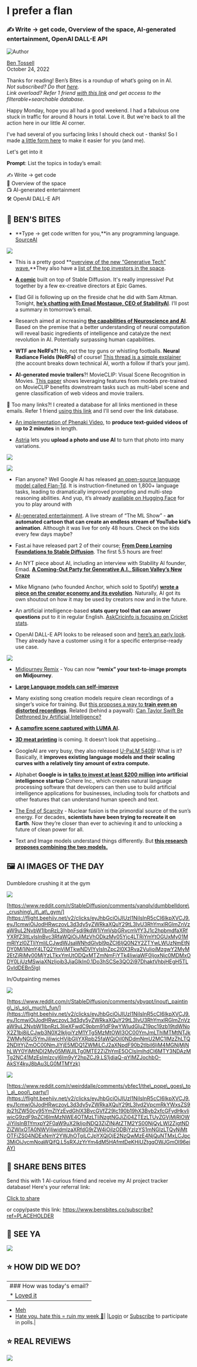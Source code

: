 # I prefer a flan

### ✍️ Write → get code, Overview of the space, AI-generated entertainment, OpenAI DALL-E API

![Author](https://media.beehiiv.com/cdn-cgi/image/format=auto,onerror=redirect/uploads/user/profile_picture/fc858b4d-39e3-4be1-abf4-2b55504e21a2/thumb_uJ4UYake_400x400.jpg)

[Ben Tossell](https://www.twitter.com/bentossell)  
October 24, 2022

Thanks for reading! Ben’s Bites is a roundup of what’s going on in AI.  
*Not subscribed? Do that [here](https://flight.beehiiv.net/v2/clicks/eyJhbGciOiJIUzI1NiIsInR5cCI6IkpXVCJ9.eyJ1cmwiOiJodHRwczovL21hZ2ljLmJlZWhpaXYuY29tL3YxLzQ0N2Y2ZTYwLWUzNmEtNDY0Mi1iNmY4LTQ2YmViMTkwNDVlYz9lbWFpbD17e2VtYWlsfX0mdXRtX3NvdXJjZT10b3Atb2YtZW1haWwiLCJwb3N0X2lkIjoiYzM1YTg5MzMtOWI3OC00YmJmLThlMTMtNTJkZWMyNGU5YmJiIiwicHVibGljYXRpb25faWQiOiI0NDdmNmU2MC1lMzZhLTQ2NDItYjZmOC00NmJlYjE5MDQ1ZWMiLCJ2aXNpdF90b2tlbiI6IjM4MGNjMjNhLWY0YjMtNDI2My05MWJlLTg0MTE2ZjZhYmE5OCIsImlhdCI6MTY3NDAzMTg2NC41MjksImlzcyI6Im9yY2hpZCJ9.bjxKPriQ9mn24WDdYyfFnINNBLW1-F4rpu1PEir9oNE).  
Link overload? Refer 1 friend [with this link](https://flight.beehiiv.net/v2/clicks/eyJhbGciOiJIUzI1NiIsInR5cCI6IkpXVCJ9.eyJ1cmwiOiJodHRwczovL3d3dy5iZW5zYml0ZXMuY28vc3Vic2NyaWJlP3JlZj1QTEFDRUhPTERFUiIsInBvc3RfaWQiOiJjMzVhODkzMy05Yjc4LTRiYmYtOGUxMy01MmRlYzI0ZTliYmIiLCJwdWJsaWNhdGlvbl9pZCI6IjQ0N2Y2ZTYwLWUzNmEtNDY0Mi1iNmY4LTQ2YmViMTkwNDVlYyIsInZpc2l0X3Rva2VuIjoiMzgwY2MyM2EtZjRiMy00MjYzLTkxYmUtODQxMTZmNmFiYTk4IiwiaWF0IjoxNjc0MDMxODY0LjUyOSwiaXNzIjoib3JjaGlkIn0.upjAzjW7n2Vmpge1ixg0p5Rr45VHNhnpfuACFZUPX_0) and get access to the filterable+searchable database.*

Happy Monday, hope you all had a good weekend. I had a fabulous one stuck in traffic for around 8 hours in total. Love it. But we're back to all the action here in our little AI corner.

I've had several of you surfacing links I should check out - thanks! So I made [a little form here](https://flight.beehiiv.net/v2/clicks/eyJhbGciOiJIUzI1NiIsInR5cCI6IkpXVCJ9.eyJ1cmwiOiJodHRwczovL2FpcnRhYmxlLmNvbS9zaHJQNFlJTVIzUUlVd1ZlYiIsInBvc3RfaWQiOiJjMzVhODkzMy05Yjc4LTRiYmYtOGUxMy01MmRlYzI0ZTliYmIiLCJwdWJsaWNhdGlvbl9pZCI6IjQ0N2Y2ZTYwLWUzNmEtNDY0Mi1iNmY4LTQ2YmViMTkwNDVlYyIsInZpc2l0X3Rva2VuIjoiMzgwY2MyM2EtZjRiMy00MjYzLTkxYmUtODQxMTZmNmFiYTk4IiwiaWF0IjoxNjc0MDMxODY0LjUyOSwiaXNzIjoib3JjaGlkIn0.J61fu_dnDjXZfXl3X3IZxIJTTNfUJ7CByVNX1emv2xw) to make it easier for you (and me).

Let's get into it

**Prompt**: List the topics in today’s email:

✍️ Write → get code  
📓 Overview of the space  
📺 AI-generated entertainment  
🛠 OpenAI DALL-E API

## **🫦 BEN'S BITES**

* **Type → get code written for you,**in any programming language. [SourceAI](https://flight.beehiiv.net/v2/clicks/eyJhbGciOiJIUzI1NiIsInR5cCI6IkpXVCJ9.eyJ1cmwiOiJodHRwczovL3NvdXJjZWFpLmRldi8iLCJwb3N0X2lkIjoiYzM1YTg5MzMtOWI3OC00YmJmLThlMTMtNTJkZWMyNGU5YmJiIiwicHVibGljYXRpb25faWQiOiI0NDdmNmU2MC1lMzZhLTQ2NDItYjZmOC00NmJlYjE5MDQ1ZWMiLCJ2aXNpdF90b2tlbiI6IjM4MGNjMjNhLWY0YjMtNDI2My05MWJlLTg0MTE2ZjZhYmE5OCIsImlhdCI6MTY3NDAzMTg2NC41MjksImlzcyI6Im9yY2hpZCJ9.uWRfm_bL28KfPPV1FowO_Vo-ZdRYGxzenJFLM-_2-9E)

![](https://media.beehiiv.com/cdn-cgi/image/format=auto,onerror=redirect/uploads/asset/file/76853a89-0c68-4b83-9ade-47b41e3ae6e8/Screenshot_2022-10-24_at_12.44.22.png)

* This is a pretty good **[overview of the new “Generative Tech” wave.](https://flight.beehiiv.net/v2/clicks/eyJhbGciOiJIUzI1NiIsInR5cCI6IkpXVCJ9.eyJ1cmwiOiJodHRwczovL3d3dy5uZnguY29tL3Bvc3QvZ2VuZXJhdGl2ZS10ZWNoIiwicG9zdF9pZCI6ImMzNWE4OTMzLTliNzgtNGJiZi04ZTEzLTUyZGVjMjRlOWJiYiIsInB1YmxpY2F0aW9uX2lkIjoiNDQ3ZjZlNjAtZTM2YS00NjQyLWI2ZjgtNDZiZWIxOTA0NWVjIiwidmlzaXRfdG9rZW4iOiIzODBjYzIzYS1mNGIzLTQyNjMtOTFiZS04NDExNmY2YWJhOTgiLCJpYXQiOjE2NzQwMzE4NjQuNTI5LCJpc3MiOiJvcmNoaWQifQ.jSRfQeaQAkQ0upOo6zAYOQLvhgajDGs242D5AB0bwi8)**They also have a [list of the top investors in the space](https://flight.beehiiv.net/v2/clicks/eyJhbGciOiJIUzI1NiIsInR5cCI6IkpXVCJ9.eyJ1cmwiOiJodHRwczovL3NpZ25hbC5uZnguY29tL2ludmVzdG9yLWxpc3RzL3RvcC1nZW5lcmF0aXZlLXRlY2gtc2VlZC1pbnZlc3RvcnMiLCJwb3N0X2lkIjoiYzM1YTg5MzMtOWI3OC00YmJmLThlMTMtNTJkZWMyNGU5YmJiIiwicHVibGljYXRpb25faWQiOiI0NDdmNmU2MC1lMzZhLTQ2NDItYjZmOC00NmJlYjE5MDQ1ZWMiLCJ2aXNpdF90b2tlbiI6IjM4MGNjMjNhLWY0YjMtNDI2My05MWJlLTg0MTE2ZjZhYmE5OCIsImlhdCI6MTY3NDAzMTg2NC41MjksImlzcyI6Im9yY2hpZCJ9.KcbMUm1NPew8IlUEVQi5lP33FHgunFzYgZ2IUJWUGVg).

* **[A comic](https://flight.beehiiv.net/v2/clicks/eyJhbGciOiJIUzI1NiIsInR5cCI6IkpXVCJ9.eyJ1cmwiOiJodHRwczovL3d3dy5kYWVkYWx1cy5hbS9jb21pYy1wYWdlIiwicG9zdF9pZCI6ImMzNWE4OTMzLTliNzgtNGJiZi04ZTEzLTUyZGVjMjRlOWJiYiIsInB1YmxpY2F0aW9uX2lkIjoiNDQ3ZjZlNjAtZTM2YS00NjQyLWI2ZjgtNDZiZWIxOTA0NWVjIiwidmlzaXRfdG9rZW4iOiIzODBjYzIzYS1mNGIzLTQyNjMtOTFiZS04NDExNmY2YWJhOTgiLCJpYXQiOjE2NzQwMzE4NjQuNTI5LCJpc3MiOiJvcmNoaWQifQ.Vtx3B9-RfCd5d4CxNLZAtw5PJjk6UKsKt6hotRqyl8M)** built on top of Stable Diffusion. It's really impressive! Put together by a few ex-creative directors at Epic Games.

* Elad Gil is following up on the fireside chat he did with Sam Altman. Tonight, **[he’s chatting with Emad Mostaque, CEO of StabilityAI](https://flight.beehiiv.net/v2/clicks/eyJhbGciOiJIUzI1NiIsInR5cCI6IkpXVCJ9.eyJ1cmwiOiJodHRwczovL3d3dy55b3V0dWJlLmNvbS93YXRjaD92PUVTRGVVaThZbC04IiwicG9zdF9pZCI6ImMzNWE4OTMzLTliNzgtNGJiZi04ZTEzLTUyZGVjMjRlOWJiYiIsInB1YmxpY2F0aW9uX2lkIjoiNDQ3ZjZlNjAtZTM2YS00NjQyLWI2ZjgtNDZiZWIxOTA0NWVjIiwidmlzaXRfdG9rZW4iOiIzODBjYzIzYS1mNGIzLTQyNjMtOTFiZS04NDExNmY2YWJhOTgiLCJpYXQiOjE2NzQwMzE4NjQuNTI5LCJpc3MiOiJvcmNoaWQifQ.v9iFxdrGrhTRg95TsnRfz-gnjlM_aio6-vofxTOxR7Q)**. I’ll post a summary in tomorrow’s email.

* Research aimed at increasing **[the capabilities of Neuroscience and AI](https://flight.beehiiv.net/v2/clicks/eyJhbGciOiJIUzI1NiIsInR5cCI6IkpXVCJ9.eyJ1cmwiOiJodHRwczovL2FyeGl2Lm9yZy9wZGYvMjIxMC4wODM0MC5wZGYiLCJwb3N0X2lkIjoiYzM1YTg5MzMtOWI3OC00YmJmLThlMTMtNTJkZWMyNGU5YmJiIiwicHVibGljYXRpb25faWQiOiI0NDdmNmU2MC1lMzZhLTQ2NDItYjZmOC00NmJlYjE5MDQ1ZWMiLCJ2aXNpdF90b2tlbiI6IjM4MGNjMjNhLWY0YjMtNDI2My05MWJlLTg0MTE2ZjZhYmE5OCIsImlhdCI6MTY3NDAzMTg2NC41MjksImlzcyI6Im9yY2hpZCJ9.-O67bjEpD20PRSfBe0D2oIXvqo6PQIsjvTwk4WzMQm8)**. Based on the premise that a better understanding of neural computation will reveal basic ingredients of intelligence and catalyze the next revolution in AI. Potentially surpassing human capabilities.

* **WTF are NeRFs?!** No, not the toy guns or whistling footballs. **Neural Radiance Fields (NeRFs)** of course! [This thread is a simple explainer](https://flight.beehiiv.net/v2/clicks/eyJhbGciOiJIUzI1NiIsInR5cCI6IkpXVCJ9.eyJ1cmwiOiJodHRwczovL3R3aXR0ZXIuY29tL2FpX19wdWIvc3RhdHVzLzE1ODQxNTI3MDc2MjI4NDY0NjY_cz0xMiZ0PUllcjZlbGlKZUwwS2tPVUpFZ3FkTkEiLCJwb3N0X2lkIjoiYzM1YTg5MzMtOWI3OC00YmJmLThlMTMtNTJkZWMyNGU5YmJiIiwicHVibGljYXRpb25faWQiOiI0NDdmNmU2MC1lMzZhLTQ2NDItYjZmOC00NmJlYjE5MDQ1ZWMiLCJ2aXNpdF90b2tlbiI6IjM4MGNjMjNhLWY0YjMtNDI2My05MWJlLTg0MTE2ZjZhYmE5OCIsImlhdCI6MTY3NDAzMTg2NC41MjksImlzcyI6Im9yY2hpZCJ9.MFjRkgG-dC8k5UyUKv5ZhBusxALPenrpDakr1c70KMU) (the account breaks down technical AI, worth a follow if that’s your jam).

* **AI-generated movie trailers**?! MovieCLIP: Visual Scene Recognition in Movies. [This paper](https://flight.beehiiv.net/v2/clicks/eyJhbGciOiJIUzI1NiIsInR5cCI6IkpXVCJ9.eyJ1cmwiOiJodHRwczovL2FyeGl2Lm9yZy9hYnMvMjIxMC4xMTA2NSIsInBvc3RfaWQiOiJjMzVhODkzMy05Yjc4LTRiYmYtOGUxMy01MmRlYzI0ZTliYmIiLCJwdWJsaWNhdGlvbl9pZCI6IjQ0N2Y2ZTYwLWUzNmEtNDY0Mi1iNmY4LTQ2YmViMTkwNDVlYyIsInZpc2l0X3Rva2VuIjoiMzgwY2MyM2EtZjRiMy00MjYzLTkxYmUtODQxMTZmNmFiYTk4IiwiaWF0IjoxNjc0MDMxODY0LjUzLCJpc3MiOiJvcmNoaWQifQ.yi6tgb2Jf5vuNxAf_vJeF-bGluel-F46qoGzebRJfeI) shows leveraging features from models pre-trained on MovieCLIP benefits downstream tasks such as multi-label scene and genre classification of web videos and movie trailers.

👋 Too many links?! I created a database for all links mentioned in these emails. Refer 1 friend [using this link](https://flight.beehiiv.net/v2/clicks/eyJhbGciOiJIUzI1NiIsInR5cCI6IkpXVCJ9.eyJ1cmwiOiJodHRwczovL3d3dy5iZW5zYml0ZXMuY28vc3Vic2NyaWJlP3JlZj1QTEFDRUhPTERFUiIsInBvc3RfaWQiOiJjMzVhODkzMy05Yjc4LTRiYmYtOGUxMy01MmRlYzI0ZTliYmIiLCJwdWJsaWNhdGlvbl9pZCI6IjQ0N2Y2ZTYwLWUzNmEtNDY0Mi1iNmY4LTQ2YmViMTkwNDVlYyIsInZpc2l0X3Rva2VuIjoiMzgwY2MyM2EtZjRiMy00MjYzLTkxYmUtODQxMTZmNmFiYTk4IiwiaWF0IjoxNjc0MDMxODY0LjUzLCJpc3MiOiJvcmNoaWQifQ.VwvB94FtWJmU9m12ZbExTag8CP_QibUkuDjeL6iX5Ec) and I'll send over the link database.

* [An implementation of Phenaki Video](https://flight.beehiiv.net/v2/clicks/eyJhbGciOiJIUzI1NiIsInR5cCI6IkpXVCJ9.eyJ1cmwiOiJodHRwczovL2dpdGh1Yi5jb20vbHVjaWRyYWlucy9waGVuYWtpLXB5dG9yY2giLCJwb3N0X2lkIjoiYzM1YTg5MzMtOWI3OC00YmJmLThlMTMtNTJkZWMyNGU5YmJiIiwicHVibGljYXRpb25faWQiOiI0NDdmNmU2MC1lMzZhLTQ2NDItYjZmOC00NmJlYjE5MDQ1ZWMiLCJ2aXNpdF90b2tlbiI6IjM4MGNjMjNhLWY0YjMtNDI2My05MWJlLTg0MTE2ZjZhYmE5OCIsImlhdCI6MTY3NDAzMTg2NC41MywiaXNzIjoib3JjaGlkIn0.rDHFwrJ5-AbyBHV4O-pL8c3VsGK5JhXj9pBMTmJmJ_4), to **produce text-guided videos of up to 2 minutes** in length.

* [Astria](https://flight.beehiiv.net/v2/clicks/eyJhbGciOiJIUzI1NiIsInR5cCI6IkpXVCJ9.eyJ1cmwiOiJodHRwczovL3d3dy5zdHJtci5jb20vIiwicG9zdF9pZCI6ImMzNWE4OTMzLTliNzgtNGJiZi04ZTEzLTUyZGVjMjRlOWJiYiIsInB1YmxpY2F0aW9uX2lkIjoiNDQ3ZjZlNjAtZTM2YS00NjQyLWI2ZjgtNDZiZWIxOTA0NWVjIiwidmlzaXRfdG9rZW4iOiIzODBjYzIzYS1mNGIzLTQyNjMtOTFiZS04NDExNmY2YWJhOTgiLCJpYXQiOjE2NzQwMzE4NjQuNTMsImlzcyI6Im9yY2hpZCJ9.xOu8I-pZ4F3EMj2YSiscwNQywy7AWe4RsfREgEwKTHQ) lets you **upload a photo and use AI** to turn that photo into many variations.

![](https://media.beehiiv.com/cdn-cgi/image/format=auto,onerror=redirect/uploads/asset/file/f2e1fe60-eb58-4d01-9506-c0cc181e503c/Screenshot_2022-10-24_at_12.45.21.png)

![](https://media.beehiiv.com/cdn-cgi/image/format=auto,onerror=redirect/uploads/asset/file/cbbf19a3-fe3c-4fa7-9bbc-a734d603a210/Screenshot_2022-10-24_at_12.47.27.png)

* Flan anyone? Well Google AI has released [an open-source language model called Flan-Td](https://flight.beehiiv.net/v2/clicks/eyJhbGciOiJIUzI1NiIsInR5cCI6IkpXVCJ9.eyJ1cmwiOiJodHRwczovL2FyeGl2Lm9yZy9hYnMvMjIxMC4xMTQxNiIsInBvc3RfaWQiOiJjMzVhODkzMy05Yjc4LTRiYmYtOGUxMy01MmRlYzI0ZTliYmIiLCJwdWJsaWNhdGlvbl9pZCI6IjQ0N2Y2ZTYwLWUzNmEtNDY0Mi1iNmY4LTQ2YmViMTkwNDVlYyIsInZpc2l0X3Rva2VuIjoiMzgwY2MyM2EtZjRiMy00MjYzLTkxYmUtODQxMTZmNmFiYTk4IiwiaWF0IjoxNjc0MDMxODY0LjUzLCJpc3MiOiJvcmNoaWQifQ.m1oC_V3gPPpW_JV8_US_DE_Ke8jXlZzIpPYkjdQYkp0). It is instruction-finetuned on 1,800+ language tasks, leading to dramatically improved prompting and multi-step reasoning abilities. And yup, it’s already [available on Hugging Face](https://flight.beehiiv.net/v2/clicks/eyJhbGciOiJIUzI1NiIsInR5cCI6IkpXVCJ9.eyJ1cmwiOiJodHRwczovL2h1Z2dpbmdmYWNlLmNvL2dvb2dsZS9mbGFuLXQ1LXh4bD90ZXh0PVBsZWFzZSthbnN3ZXIrdGhlK2ZvbGxvd2luZytxdWVzdGlvbi4rV2hhdCtpcyt0aGUrYm9pbGluZytwb2ludCtvZitOaXRyb2dlbiUzRiIsInBvc3RfaWQiOiJjMzVhODkzMy05Yjc4LTRiYmYtOGUxMy01MmRlYzI0ZTliYmIiLCJwdWJsaWNhdGlvbl9pZCI6IjQ0N2Y2ZTYwLWUzNmEtNDY0Mi1iNmY4LTQ2YmViMTkwNDVlYyIsInZpc2l0X3Rva2VuIjoiMzgwY2MyM2EtZjRiMy00MjYzLTkxYmUtODQxMTZmNmFiYTk4IiwiaWF0IjoxNjc0MDMxODY0LjUzLCJpc3MiOiJvcmNoaWQifQ.24YTJhDBcrJIUvyVbCFvSTxp7K1ZgEh8hKFz6FDJoyw) for you to play around with

* [AI-generated entertainment](https://flight.beehiiv.net/v2/clicks/eyJhbGciOiJIUzI1NiIsInR5cCI6IkpXVCJ9.eyJ1cmwiOiJodHRwczovL3d3dy5mYWJpYW5tb3NlbGUuY29tL3RoZS1tbC1zaG93IiwicG9zdF9pZCI6ImMzNWE4OTMzLTliNzgtNGJiZi04ZTEzLTUyZGVjMjRlOWJiYiIsInB1YmxpY2F0aW9uX2lkIjoiNDQ3ZjZlNjAtZTM2YS00NjQyLWI2ZjgtNDZiZWIxOTA0NWVjIiwidmlzaXRfdG9rZW4iOiIzODBjYzIzYS1mNGIzLTQyNjMtOTFiZS04NDExNmY2YWJhOTgiLCJpYXQiOjE2NzQwMzE4NjQuNTMsImlzcyI6Im9yY2hpZCJ9.gqFCsRBx5WNNDSU8aM4j9yx9MwVyY5pRUstABoWuOTE). A live stream of “The ML Show” - **an automated cartoon that can create an endless stream of YouTube kid’s animation**. Although it was live for only 48 hours. Check on the kids every few days maybe?

* Fast.ai have released part 2 of their course; **[From Deep Learning Foundations to Stable Diffusion](https://flight.beehiiv.net/v2/clicks/eyJhbGciOiJIUzI1NiIsInR5cCI6IkpXVCJ9.eyJ1cmwiOiJodHRwczovL3d3dy5mYXN0LmFpL3Bvc3RzL3BhcnQyLTIwMjItcHJldmlldy5odG1sIiwicG9zdF9pZCI6ImMzNWE4OTMzLTliNzgtNGJiZi04ZTEzLTUyZGVjMjRlOWJiYiIsInB1YmxpY2F0aW9uX2lkIjoiNDQ3ZjZlNjAtZTM2YS00NjQyLWI2ZjgtNDZiZWIxOTA0NWVjIiwidmlzaXRfdG9rZW4iOiIzODBjYzIzYS1mNGIzLTQyNjMtOTFiZS04NDExNmY2YWJhOTgiLCJpYXQiOjE2NzQwMzE4NjQuNTMsImlzcyI6Im9yY2hpZCJ9.pv_uGeSAB8ahunL9NAH3VvVkadO2lpC8FsRhfsnAk_Q)**. The first 5.5 hours are free!

* An NYT piece about AI, including an interview with Stability AI founder, Emad. [**A Coming-Out Party for Generative A.I., Silicon Valley’s New Craze**](https://flight.beehiiv.net/v2/clicks/eyJhbGciOiJIUzI1NiIsInR5cCI6IkpXVCJ9.eyJ1cmwiOiJodHRwczovL3d3dy5ueXRpbWVzLmNvbS8yMDIyLzEwLzIxL3RlY2hub2xvZ3kvZ2VuZXJhdGl2ZS1haS5odG1sIiwicG9zdF9pZCI6ImMzNWE4OTMzLTliNzgtNGJiZi04ZTEzLTUyZGVjMjRlOWJiYiIsInB1YmxpY2F0aW9uX2lkIjoiNDQ3ZjZlNjAtZTM2YS00NjQyLWI2ZjgtNDZiZWIxOTA0NWVjIiwidmlzaXRfdG9rZW4iOiIzODBjYzIzYS1mNGIzLTQyNjMtOTFiZS04NDExNmY2YWJhOTgiLCJpYXQiOjE2NzQwMzE4NjQuNTMsImlzcyI6Im9yY2hpZCJ9.mqfKYRjcITRKQnW4E0VrX9SICuL65cuBhJcuwgx0kQU)

* Mike Mignano (who founded Anchor, which sold to Spotify) [**wrote a piece on the creator economy and its evolution**](https://flight.beehiiv.net/v2/clicks/eyJhbGciOiJIUzI1NiIsInR5cCI6IkpXVCJ9.eyJ1cmwiOiJodHRwczovL21lZGl1bS5jb20vbGlnaHRzcGVlZC12ZW50dXJlLXBhcnRuZXJzL3RoZS1jcmVhdGl2aXR5LXN1cHBseS1jaGFpbi1kODYxZDc4MTcxNjAiLCJwb3N0X2lkIjoiYzM1YTg5MzMtOWI3OC00YmJmLThlMTMtNTJkZWMyNGU5YmJiIiwicHVibGljYXRpb25faWQiOiI0NDdmNmU2MC1lMzZhLTQ2NDItYjZmOC00NmJlYjE5MDQ1ZWMiLCJ2aXNpdF90b2tlbiI6IjM4MGNjMjNhLWY0YjMtNDI2My05MWJlLTg0MTE2ZjZhYmE5OCIsImlhdCI6MTY3NDAzMTg2NC41MywiaXNzIjoib3JjaGlkIn0.d-mXfUm3M7DNJlrx30gLHcTYIQcBAETEOvWSfdgQqC0). Naturally, AI got its own shoutout on how it may be used by creators now and in the future.

* An artificial intelligence-based **stats query tool that can answer questions** put to it in regular English. [AskCricinfo is focusing on Cricket stats](https://flight.beehiiv.net/v2/clicks/eyJhbGciOiJIUzI1NiIsInR5cCI6IkpXVCJ9.eyJ1cmwiOiJodHRwczovL3d3dy5lc3BuY3JpY2luZm8uY29tL2FzayIsInBvc3RfaWQiOiJjMzVhODkzMy05Yjc4LTRiYmYtOGUxMy01MmRlYzI0ZTliYmIiLCJwdWJsaWNhdGlvbl9pZCI6IjQ0N2Y2ZTYwLWUzNmEtNDY0Mi1iNmY4LTQ2YmViMTkwNDVlYyIsInZpc2l0X3Rva2VuIjoiMzgwY2MyM2EtZjRiMy00MjYzLTkxYmUtODQxMTZmNmFiYTk4IiwiaWF0IjoxNjc0MDMxODY0LjUzLCJpc3MiOiJvcmNoaWQifQ.SiMJKzMgLxY_31zWSU6-sCA2S3gtDupFwiVTC1fIOQ4).

* OpenAI DALL-E API looks to be released soon and [here’s an early look](https://flight.beehiiv.net/v2/clicks/eyJhbGciOiJIUzI1NiIsInR5cCI6IkpXVCJ9.eyJ1cmwiOiJodHRwczovL3ZlbnR1cmViZWF0LmNvbS9haS9vcGVuYWktc2hhcmVzLWRhbGwtZS1hcGktdXNlLWNhc2UtaW4tYWR2YW5jZS1vZi1hdXR1bW4tcmVsZWFzZS8iLCJwb3N0X2lkIjoiYzM1YTg5MzMtOWI3OC00YmJmLThlMTMtNTJkZWMyNGU5YmJiIiwicHVibGljYXRpb25faWQiOiI0NDdmNmU2MC1lMzZhLTQ2NDItYjZmOC00NmJlYjE5MDQ1ZWMiLCJ2aXNpdF90b2tlbiI6IjM4MGNjMjNhLWY0YjMtNDI2My05MWJlLTg0MTE2ZjZhYmE5OCIsImlhdCI6MTY3NDAzMTg2NC41MywiaXNzIjoib3JjaGlkIn0.8rC-s8tuGz10nBflXSiGVhDb_KsdXQshXbkPdFFx8jw). They already have a customer using it for a specific enterprise-ready use case.

![](https://media.beehiiv.com/cdn-cgi/image/format=auto,onerror=redirect/uploads/asset/file/3084e48f-5d2a-4264-8a64-badc0e7fdcda/2-1.png)

* [Midjourney Remix](https://flight.beehiiv.net/v2/clicks/eyJhbGciOiJIUzI1NiIsInR5cCI6IkpXVCJ9.eyJ1cmwiOiJodHRwczovL3R3aXR0ZXIuY29tL01hbnVWaXNpb24vc3RhdHVzLzE1ODM5MDg5NTAwNjMyNjc4NDEiLCJwb3N0X2lkIjoiYzM1YTg5MzMtOWI3OC00YmJmLThlMTMtNTJkZWMyNGU5YmJiIiwicHVibGljYXRpb25faWQiOiI0NDdmNmU2MC1lMzZhLTQ2NDItYjZmOC00NmJlYjE5MDQ1ZWMiLCJ2aXNpdF90b2tlbiI6IjM4MGNjMjNhLWY0YjMtNDI2My05MWJlLTg0MTE2ZjZhYmE5OCIsImlhdCI6MTY3NDAzMTg2NC41MywiaXNzIjoib3JjaGlkIn0.lFFsY7HwNq9k1P8V80cGjjIdErQpTxenG7uS3NkZPU0) - You can now **“remix” your text-to-image prompts on Midjourney**.

* **[Large Language models can self-improve](https://flight.beehiiv.net/v2/clicks/eyJhbGciOiJIUzI1NiIsInR5cCI6IkpXVCJ9.eyJ1cmwiOiJodHRwczovL2FyeGl2Lm9yZy9hYnMvMjIxMC4xMTYxMCIsInBvc3RfaWQiOiJjMzVhODkzMy05Yjc4LTRiYmYtOGUxMy01MmRlYzI0ZTliYmIiLCJwdWJsaWNhdGlvbl9pZCI6IjQ0N2Y2ZTYwLWUzNmEtNDY0Mi1iNmY4LTQ2YmViMTkwNDVlYyIsInZpc2l0X3Rva2VuIjoiMzgwY2MyM2EtZjRiMy00MjYzLTkxYmUtODQxMTZmNmFiYTk4IiwiaWF0IjoxNjc0MDMxODY0LjUzLCJpc3MiOiJvcmNoaWQifQ.BIoSczTvPfucrcNFJqvJiWkfN-gfoVLl-NQMwqX4kts)**

* Many existing song creation models require clean recordings of a singer’s voice for training. But [this proposes a way to **train even on distorted recordings**](https://flight.beehiiv.net/v2/clicks/eyJhbGciOiJIUzI1NiIsInR5cCI6IkpXVCJ9.eyJ1cmwiOiJodHRwczovL3QtbmFveWEuZ2l0aHViLmlvL3Jvc3ZjLyIsInBvc3RfaWQiOiJjMzVhODkzMy05Yjc4LTRiYmYtOGUxMy01MmRlYzI0ZTliYmIiLCJwdWJsaWNhdGlvbl9pZCI6IjQ0N2Y2ZTYwLWUzNmEtNDY0Mi1iNmY4LTQ2YmViMTkwNDVlYyIsInZpc2l0X3Rva2VuIjoiMzgwY2MyM2EtZjRiMy00MjYzLTkxYmUtODQxMTZmNmFiYTk4IiwiaWF0IjoxNjc0MDMxODY0LjUzLCJpc3MiOiJvcmNoaWQifQ.A1EDVWf6dGgmJMunu_aKKqbYwqdx9LmZyvDR8XnArxM). Related (behind a paywall): [Can Taylor Swift Be Dethroned by Artificial Intelligence?](https://flight.beehiiv.net/v2/clicks/eyJhbGciOiJIUzI1NiIsInR5cCI6IkpXVCJ9.eyJ1cmwiOiJodHRwczovL3d3dy5ibG9vbWJlcmcuY29tL29waW5pb24vYXJ0aWNsZXMvMjAyMi0xMC0yMy90YXlsb3Itc3dpZnQtbWlkbmlnaHRzLXdpbGwtdGhlLW5leHQtcG9wLWhpdC1iZS13cml0dGVuLWJ5LWFpLWw5bGFzeDl4IiwicG9zdF9pZCI6ImMzNWE4OTMzLTliNzgtNGJiZi04ZTEzLTUyZGVjMjRlOWJiYiIsInB1YmxpY2F0aW9uX2lkIjoiNDQ3ZjZlNjAtZTM2YS00NjQyLWI2ZjgtNDZiZWIxOTA0NWVjIiwidmlzaXRfdG9rZW4iOiIzODBjYzIzYS1mNGIzLTQyNjMtOTFiZS04NDExNmY2YWJhOTgiLCJpYXQiOjE2NzQwMzE4NjQuNTMsImlzcyI6Im9yY2hpZCJ9.oZTswUip_eZeORL1kmw6u6gzxSHwRnmmarGQFvKAHAE)

* **[A campfire scene captured with LUMA AI](https://flight.beehiiv.net/v2/clicks/eyJhbGciOiJIUzI1NiIsInR5cCI6IkpXVCJ9.eyJ1cmwiOiJodHRwczovL3d3dy5yZWRkaXQuY29tL3IvQVJfTVJfWFIvY29tbWVudHMveWJkaDB6L2NhcHR1cmVkX3dpdGhfbHVtYV9haS8iLCJwb3N0X2lkIjoiYzM1YTg5MzMtOWI3OC00YmJmLThlMTMtNTJkZWMyNGU5YmJiIiwicHVibGljYXRpb25faWQiOiI0NDdmNmU2MC1lMzZhLTQ2NDItYjZmOC00NmJlYjE5MDQ1ZWMiLCJ2aXNpdF90b2tlbiI6IjM4MGNjMjNhLWY0YjMtNDI2My05MWJlLTg0MTE2ZjZhYmE5OCIsImlhdCI6MTY3NDAzMTg2NC41MywiaXNzIjoib3JjaGlkIn0.zwSeFc6Enoz0FDeI74i6S6F6GkPhRkxe9lczTY3e-Bc).**

* **[3D meat printing](https://flight.beehiiv.net/v2/clicks/eyJhbGciOiJIUzI1NiIsInR5cCI6IkpXVCJ9.eyJ1cmwiOiJodHRwczovL3d3dy5yZWRkaXQuY29tL3IvRGFtbnRoYXRzaW50ZXJlc3RpbmcvY29tbWVudHMveTl4Ym9oLzNkX21lYXRfcHJpbnRpbmdfaXNfY29taW5nLyIsInBvc3RfaWQiOiJjMzVhODkzMy05Yjc4LTRiYmYtOGUxMy01MmRlYzI0ZTliYmIiLCJwdWJsaWNhdGlvbl9pZCI6IjQ0N2Y2ZTYwLWUzNmEtNDY0Mi1iNmY4LTQ2YmViMTkwNDVlYyIsInZpc2l0X3Rva2VuIjoiMzgwY2MyM2EtZjRiMy00MjYzLTkxYmUtODQxMTZmNmFiYTk4IiwiaWF0IjoxNjc0MDMxODY0LjUzLCJpc3MiOiJvcmNoaWQifQ.nVLMR_DpkXUxDaEcLbCLK86vcUzrzWt1hygLk8VPVWA)** is coming. It doesn’t look that appetising…

* GoogleAI are very busy, they also released [U-PaLM 540B](https://flight.beehiiv.net/v2/clicks/eyJhbGciOiJIUzI1NiIsInR5cCI6IkpXVCJ9.eyJ1cmwiOiJodHRwczovL2FyeGl2Lm9yZy9hYnMvMjIxMC4xMTM5OSIsInBvc3RfaWQiOiJjMzVhODkzMy05Yjc4LTRiYmYtOGUxMy01MmRlYzI0ZTliYmIiLCJwdWJsaWNhdGlvbl9pZCI6IjQ0N2Y2ZTYwLWUzNmEtNDY0Mi1iNmY4LTQ2YmViMTkwNDVlYyIsInZpc2l0X3Rva2VuIjoiMzgwY2MyM2EtZjRiMy00MjYzLTkxYmUtODQxMTZmNmFiYTk4IiwiaWF0IjoxNjc0MDMxODY0LjUzLCJpc3MiOiJvcmNoaWQifQ.o6WgcK10jLIEYVPhLfE5fRKlBfDzbeq7Dmt0XI_QPyY)! What is it? Basically, it **improves existing language models and their scaling curves with a relatively tiny amount of extra compute.**

* Alphabet **Google is in [talks to invest at least $200 million](https://flight.beehiiv.net/v2/clicks/eyJhbGciOiJIUzI1NiIsInR5cCI6IkpXVCJ9.eyJ1cmwiOiJodHRwczovL3d3dy53c2ouY29tL2FydGljbGVzL2dvb2dsZS1pbi10YWxrcy10by1pbnZlc3QtMjAwLW1pbGxpb24taW50by1haS1zdGFydHVwLTExNjY2MzgxMTgwP21vZD1kamVtYWxlcnRORVdTIiwicG9zdF9pZCI6ImMzNWE4OTMzLTliNzgtNGJiZi04ZTEzLTUyZGVjMjRlOWJiYiIsInB1YmxpY2F0aW9uX2lkIjoiNDQ3ZjZlNjAtZTM2YS00NjQyLWI2ZjgtNDZiZWIxOTA0NWVjIiwidmlzaXRfdG9rZW4iOiIzODBjYzIzYS1mNGIzLTQyNjMtOTFiZS04NDExNmY2YWJhOTgiLCJpYXQiOjE2NzQwMzE4NjQuNTMsImlzcyI6Im9yY2hpZCJ9.KN0yQ3ttg2ol621SQTleetfL25SKMhMu4rYs81eX91w) into artificial intelligence startup** Cohere Inc., which creates natural language processing software that developers can then use to build artificial intelligence applications for businesses, including tools for chatbots and other features that can understand human speech and text.

* [The End of Scarcity](https://flight.beehiiv.net/v2/clicks/eyJhbGciOiJIUzI1NiIsInR5cCI6IkpXVCJ9.eyJ1cmwiOiJodHRwczovL3d3dy50aGVhdGxhbnRpYy5jb20vc3BvbnNvcmVkL3RhZS0yMDIyL3RoZS1lbmQtb2Ytc2NhcmNpdHkvMzc1Ny8iLCJwb3N0X2lkIjoiYzM1YTg5MzMtOWI3OC00YmJmLThlMTMtNTJkZWMyNGU5YmJiIiwicHVibGljYXRpb25faWQiOiI0NDdmNmU2MC1lMzZhLTQ2NDItYjZmOC00NmJlYjE5MDQ1ZWMiLCJ2aXNpdF90b2tlbiI6IjM4MGNjMjNhLWY0YjMtNDI2My05MWJlLTg0MTE2ZjZhYmE5OCIsImlhdCI6MTY3NDAzMTg2NC41MzEsImlzcyI6Im9yY2hpZCJ9.HbvMU2Vpnth_XgaZC_tFNBsuHUdgkSq98Mlt1yK31sM) - Nuclear fusion is the primordial source of the sun’s energy. For decades, **scientists have been trying to recreate it on Earth**. Now they’re closer than ever to achieving it and to unlocking a future of clean power for all.

* Text and Image models understand things differently. But **[this research proposes combining the two models.](https://flight.beehiiv.net/v2/clicks/eyJhbGciOiJIUzI1NiIsInR5cCI6IkpXVCJ9.eyJ1cmwiOiJodHRwczovL2VuZXJneS1iYXNlZC1tb2RlbC5naXRodWIuaW8vY29tcG9zaW5nLXByZXRyYWluZWQtbW9kZWxzLyIsInBvc3RfaWQiOiJjMzVhODkzMy05Yjc4LTRiYmYtOGUxMy01MmRlYzI0ZTliYmIiLCJwdWJsaWNhdGlvbl9pZCI6IjQ0N2Y2ZTYwLWUzNmEtNDY0Mi1iNmY4LTQ2YmViMTkwNDVlYyIsInZpc2l0X3Rva2VuIjoiMzgwY2MyM2EtZjRiMy00MjYzLTkxYmUtODQxMTZmNmFiYTk4IiwiaWF0IjoxNjc0MDMxODY0LjUzMSwiaXNzIjoib3JjaGlkIn0.ZTODT2RUaJ1ww07F6ZoClgxq4ULmibPzS5Tz911prGY)**

## **🖼 AI IMAGES OF THE DAY**

Dumbledore crushing it at the gym

![](https://media.beehiiv.com/cdn-cgi/image/format=auto,onerror=redirect/uploads/asset/file/1a8422ab-4d16-4c5a-bda0-13c95317203c/7d9fws0czcv91.png)

[https://www.reddit.com/r/StableDiffusion/comments/yanqlv/dumbbelldore\_crushing\_it\_at\_gym/](https://flight.beehiiv.net/v2/clicks/eyJhbGciOiJIUzI1NiIsInR5cCI6IkpXVCJ9.eyJ1cmwiOiJodHRwczovL3d3dy5yZWRkaXQuY29tL3IvU3RhYmxlRGlmZnVzaW9uL2NvbW1lbnRzL3lhbnFsdi9kdW1iYmVsbGRvcmVfY3J1c2hpbmdfaXRfYXRfZ3ltLyIsInBvc3RfaWQiOiJjMzVhODkzMy05Yjc4LTRiYmYtOGUxMy01MmRlYzI0ZTliYmIiLCJwdWJsaWNhdGlvbl9pZCI6IjQ0N2Y2ZTYwLWUzNmEtNDY0Mi1iNmY4LTQ2YmViMTkwNDVlYyIsInZpc2l0X3Rva2VuIjoiMzgwY2MyM2EtZjRiMy00MjYzLTkxYmUtODQxMTZmNmFiYTk4IiwiaWF0IjoxNjc0MDMxODY0LjUzMSwiaXNzIjoib3JjaGlkIn0.1Do3hSCSe3QO2i97DhaktVhbjHEgH5TLGvIdDEBn5Ig)

In/Outpainting memes

![](https://media.beehiiv.com/cdn-cgi/image/format=auto,onerror=redirect/uploads/asset/file/2bb8462a-d292-4b2b-b7e1-298965d48a5c/n51g86sfqnv91.png)

[https://www.reddit.com/r/StableDiffusion/comments/ybyqpt/inout\_painting\_is\_so\_much\_fun/](https://flight.beehiiv.net/v2/clicks/eyJhbGciOiJIUzI1NiIsInR5cCI6IkpXVCJ9.eyJ1cmwiOiJodHRwczovL3d3dy5yZWRkaXQuY29tL3IvU3RhYmxlRGlmZnVzaW9uL2NvbW1lbnRzL3lieXFwdC9pbm91dF9wYWludGluZ19pc19zb19tdWNoX2Z1bi8iLCJwb3N0X2lkIjoiYzM1YTg5MzMtOWI3OC00YmJmLThlMTMtNTJkZWMyNGU5YmJiIiwicHVibGljYXRpb25faWQiOiI0NDdmNmU2MC1lMzZhLTQ2NDItYjZmOC00NmJlYjE5MDQ1ZWMiLCJ2aXNpdF90b2tlbiI6IjM4MGNjMjNhLWY0YjMtNDI2My05MWJlLTg0MTE2ZjZhYmE5OCIsImlhdCI6MTY3NDAzMTg2NC41MzEsImlzcyI6Im9yY2hpZCJ9.LS1jdiaQ-qYIMZJochbO-AkSY4kyJ8bAu3LG0MTMYzk)

![](https://media.beehiiv.com/cdn-cgi/image/format=auto,onerror=redirect/uploads/asset/file/78a7f0c0-5b1b-4127-b953-ef296831b26d/92s2t6fbkjv91.png)

[https://www.reddit.com/r/weirddalle/comments/ybfec1/the\_pope\_goes\_to\_a\_pool\_party/](https://flight.beehiiv.net/v2/clicks/eyJhbGciOiJIUzI1NiIsInR5cCI6IkpXVCJ9.eyJ1cmwiOiJodHRwczovL3d3dy5yZWRkaXQuY29tL3Ivd2VpcmRkYWxsZS9jb21tZW50cy95YmZlYzEvdGhlX3BvcGVfZ29lc190b19hX3Bvb2xfcGFydHkvIiwicG9zdF9pZCI6ImMzNWE4OTMzLTliNzgtNGJiZi04ZTEzLTUyZGVjMjRlOWJiYiIsInB1YmxpY2F0aW9uX2lkIjoiNDQ3ZjZlNjAtZTM2YS00NjQyLWI2ZjgtNDZiZWIxOTA0NWVjIiwidmlzaXRfdG9rZW4iOiIzODBjYzIzYS1mNGIzLTQyNjMtOTFiZS04NDExNmY2YWJhOTgiLCJpYXQiOjE2NzQwMzE4NjQuNTMxLCJpc3MiOiJvcmNoaWQifQ.L5sRXJzYrYm4dM5HAfmtDeKHiUZtgqOWJGmOI96eiAY)

## **🤗 SHARE BENS BITES**

Send this with 1 AI-curious friend and receive my AI project tracker database! Here's your referral link:

[Click to share](https://flight.beehiiv.net/v2/clicks/eyJhbGciOiJIUzI1NiIsInR5cCI6IkpXVCJ9.eyJ1cmwiOiJodHRwczovL3d3dy5iZW5zYml0ZXMuY28vc3Vic2NyaWJlP3JlZj1QTEFDRUhPTERFUiIsInBvc3RfaWQiOiJjMzVhODkzMy05Yjc4LTRiYmYtOGUxMy01MmRlYzI0ZTliYmIiLCJwdWJsaWNhdGlvbl9pZCI6IjQ0N2Y2ZTYwLWUzNmEtNDY0Mi1iNmY4LTQ2YmViMTkwNDVlYyIsInZpc2l0X3Rva2VuIjoiMzgwY2MyM2EtZjRiMy00MjYzLTkxYmUtODQxMTZmNmFiYTk4IiwiaWF0IjoxNjc0MDMxODY0LjUzMSwiaXNzIjoib3JjaGlkIn0.FVFAViNjganVcviy-SaBh2v9rBaVsTAbjJwywGuqi9E)

or copy/paste this link: https://www.bensbites.co/subscribe?ref=PLACEHOLDER

## **👋 SEE YA**

![](https://media.beehiiv.com/cdn-cgi/image/format=auto,onerror=redirect/uploads/asset/file/331385f4-f974-4a7d-93f7-ad8413a208dc/Screenshot_2022-10-24_at_12.58.19.png)

## **⭐️ HOW DID WE DO?**

||
|:---|
|### How was today's email?|
|* [Loved it](/login)
* [Meh](/login)
* [Hate you, hate this = ruin my week 🥹](/login)|
|[Login](/login) or [Subscribe](https://www.bensbites.co/subscribe) to participate in polls.|

## **⭐️ REAL** REVIEWS

![](https://media.beehiiv.com/cdn-cgi/image/format=auto,onerror=redirect/uploads/asset/file/52d98705-b72e-4386-94c0-a015d7611fc8/Screenshot_2022-10-12_at_20.46.07.png)